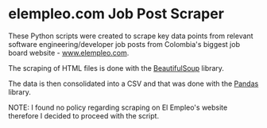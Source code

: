 # elempleo.com Job Post Scraper

These Python scripts were created to scrape key data points from relevant software engineering/developer job posts from Colombia's biggest job board website - www.elempleo.com. 

The scraping of HTML files is done with the [BeautifulSoup](https://www.crummy.com/software/BeautifulSoup/bs4/doc/) library.

The data is then consolidated into a CSV and that was done with the [Pandas](https://pandas.pydata.org/) library.

NOTE: I found no policy regarding scraping on El Empleo's website therefore I decided to proceed with the script.
